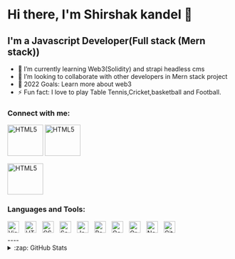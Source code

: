 # Hi there, I'm Shirshak kandel 👋 
## I'm a Javascript Developer(Full stack (Mern stack))

- 🌱 I’m currently learning Web3(Solidity) and strapi headless cms
- 👯 I’m looking to collaborate with other developers in Mern stack project
- 🥅 2022 Goals: Learn more about web3
- ⚡ Fun fact: I love to play Table Tennis,Cricket,basketball and Football.

### Connect with me:

[<img alt="HTML5" width="80px"  height="70px" src="https://upload.wikimedia.org/wikipedia/commons/thumb/c/ca/LinkedIn_logo_initials.png/768px-LinkedIn_logo_initials.png"/>](https://www.linkedin.com/in/shirshak-kandel-a96187191/)
[<img alt="HTML5" width="80px" height="70px" src="https://fiverr-res.cloudinary.com/image/upload/f_auto,q_auto/v1/attachments/generic_asset/asset/5c837aac7c42de1f9f125cff37ab2c70-1612076004546/fiverr-og-logo.png"/>](https://www.fiverr.com/shirshak_kandel)

[<img alt="HTML5" width="80px" height="70px" src="https://www.codegrepper.com/images/logo_colors_small.png"/>](https://www.codegrepper.com/profile/shirshak-kandel-b0z4rx7607yg)


### Languages and Tools:

<img align="left" alt="Visual Studio Code" width="26px" src="https://cdn.jsdelivr.net/gh/devicons/devicon/icons/vscode/vscode-original.svg" style="padding-right:10px;" />
<img align="left" alt="HTML5" width="26px" src="https://cdn.jsdelivr.net/gh/devicons/devicon/icons/html5/html5-original.svg" style="padding-right:10px;" />
<img align="left" alt="CSS3" width="26px" src="https://cdn.jsdelivr.net/gh/devicons/devicon/icons/css3/css3-original.svg" style="padding-right:10px;" />
<img align="left" alt="Sass" width="26px" src="https://cdn.jsdelivr.net/gh/devicons/devicon/icons/sass/sass-original.svg" style="padding-right:10px;" />
<img align="left" alt="JavaScript" width="26px" src="https://cdn.jsdelivr.net/gh/devicons/devicon/icons/javascript/javascript-original.svg" style="padding-right:10px;" />
<img align="left" alt="React" width="26px" src="https://cdn.jsdelivr.net/gh/devicons/devicon/icons/react/react-original.svg" style="padding-right:10px;" />
<img align="left" alt="Gatsby" width="26px" src="https://cdn.jsdelivr.net/gh/devicons/devicon/icons/gatsby/gatsby-original.svg" style="padding-right:10px;" />
<img align="left" alt="GraphQL" width="26px" src="https://cdn.jsdelivr.net/gh/devicons/devicon/icons/graphql/graphql-plain.svg" style="padding-right:10px;" />
<img align="left" alt="Node.js" width="26px" src="https://cdn.jsdelivr.net/gh/devicons/devicon/icons/nodejs/nodejs-original.svg" style="padding-right:10px;" />
<img align="left" alt="Git" width="26px" src="https://cdn.jsdelivr.net/gh/devicons/devicon/icons/git/git-original.svg" style="padding-right:10px;" />

<br />
<br />
----

<details>
  <summary>:zap: GitHub Stats</summary>

  <img align="left" alt="codeSTACKr's GitHub Stats" src="https://github-readme-stats.vercel.app/api?username=Shirshakkandel&show_icons=true&hide_border=false&title_color=ff652f&icon_color=FFE400&bg_color=09131B&text_color=ffffff&border_color=0c1a25" />

</details>
